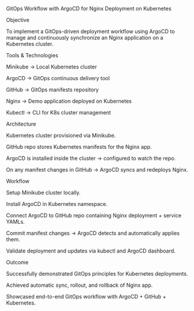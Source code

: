 GitOps Workflow with ArgoCD for Nginx Deployment on Kubernetes

Objective

To implement a GitOps-driven deployment workflow using ArgoCD to manage and continuously synchronize an Nginx application on a Kubernetes cluster.

Tools & Technologies

Minikube → Local Kubernetes cluster

ArgoCD → GitOps continuous delivery tool

GitHub → GitOps manifests repository

Nginx → Demo application deployed on Kubernetes

Kubectl → CLI for K8s cluster management

Architecture

Kubernetes cluster provisioned via Minikube.

GitHub repo stores Kubernetes manifests for the Nginx app.

ArgoCD is installed inside the cluster → configured to watch the repo.

On any manifest changes in GitHub → ArgoCD syncs and redeploys Nginx.

Workflow

Setup Minikube cluster locally.

Install ArgoCD in Kubernetes namespace.

Connect ArgoCD to GitHub repo containing Nginx deployment + service YAMLs.

Commit manifest changes → ArgoCD detects and automatically applies them.

Validate deployment and updates via kubectl and ArgoCD dashboard.

Outcome

Successfully demonstrated GitOps principles for Kubernetes deployments.

Achieved automatic sync, rollout, and rollback of Nginx app.

Showcased end-to-end GitOps workflow with ArgoCD + GitHub + Kubernetes.